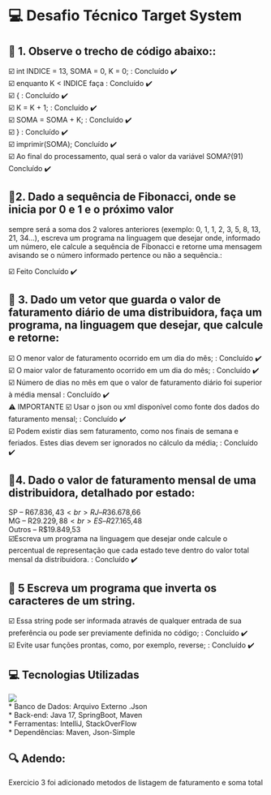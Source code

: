 # :computer: Desafio Técnico Target System

## :dart: 1. Observe o trecho de código abaixo::  

☑️ 	int INDICE = 13, SOMA = 0, K = 0; : Concluído :heavy_check_mark:
<br> 
☑️	enquanto K < INDICE faça : Concluído :heavy_check_mark:
<br> 
☑️	{ : Concluído :heavy_check_mark:
<br> 
☑️	K = K + 1; : Concluído :heavy_check_mark:
<br> 
☑️	SOMA = SOMA + K; : Concluído :heavy_check_mark:
<br> 
☑️	} : Concluído :heavy_check_mark:
<br> 
☑️	imprimir(SOMA); Concluído :heavy_check_mark:
<br> 
☑️ Ao final do processamento, qual será o valor da variável SOMA?(91) Concluído :heavy_check_mark:
<br>

## :dart:2. Dado a sequência de Fibonacci, onde se inicia por 0 e 1 e o próximo valor 
sempre será a soma dos 2 valores anteriores (exemplo: 0, 1, 1, 2, 3, 5, 8, 13, 21, 34...), 
escreva um programa na linguagem que desejar onde, informado um número, ele calcule a 
sequência de Fibonacci e retorne uma mensagem avisando se o número informado pertence ou não a sequência.:  

☑️ Feito Concluído :heavy_check_mark:
<br> 

## :dart: 3. Dado um vetor que guarda o valor de faturamento diário de uma distribuidora, faça um programa, na linguagem que desejar, que calcule e retorne:

☑️ O menor valor de faturamento ocorrido em um dia do mês; : Concluído :heavy_check_mark:
<br> 
☑️ O maior valor de faturamento ocorrido em um dia do mês; : Concluído :heavy_check_mark:
<br> 
☑️ Número de dias no mês em que o valor de faturamento diário foi superior à média mensal : Concluído :heavy_check_mark:
<br>
:warning: IMPORTANTE
☑️ Usar o json ou xml disponível como fonte dos dados do faturamento mensal; : Concluído :heavy_check_mark:
<br> 
☑️ Podem existir dias sem faturamento, como nos finais de semana e feriados. Estes dias devem ser ignorados no cálculo da média; : Concluído :heavy_check_mark:
<br> 

## :dart:4.  Dado o valor de faturamento mensal de uma distribuidora, detalhado por estado:
SP – R$67.836,43 <br>
RJ – R$36.678,66 <br>
MG – R$29.229,88 <br>
ES – R$27.165,48 <br>
Outros – R$19.849,53 <br>
☑️Escreva um programa na linguagem que desejar onde calcule o percentual de representação que cada estado teve dentro do valor total mensal da distribuidora. : Concluído :heavy_check_mark:
<br>

## :dart: 5 Escreva um programa que inverta os caracteres de um string.
☑️ Essa string pode ser informada através de qualquer entrada de sua preferência ou pode ser previamente definida no código; : Concluído :heavy_check_mark:
<br> 
☑️ Evite usar funções prontas, como, por exemplo, reverse; : Concluído :heavy_check_mark:
<br> 

## :computer: Tecnologias Utilizadas
<a href="https://skillicons.dev">
  <img src="https://skillicons.dev/icons?i=idea,spring,java,git,json" />
</a>
<br>
* Banco de Dados: Arquivo Externo .Json
<br> 
* Back-end: Java 17, SpringBoot, Maven
<br> 
* Ferramentas: IntelliJ, StackOverFlow
<br> 
* Dependências: Maven, Json-Simple
<br>
  
## :mag: Adendo:
  <p>
  Exercicio 3 foi adicionado metodos de listagem de faturamento e  soma total
  </p>
<br>
